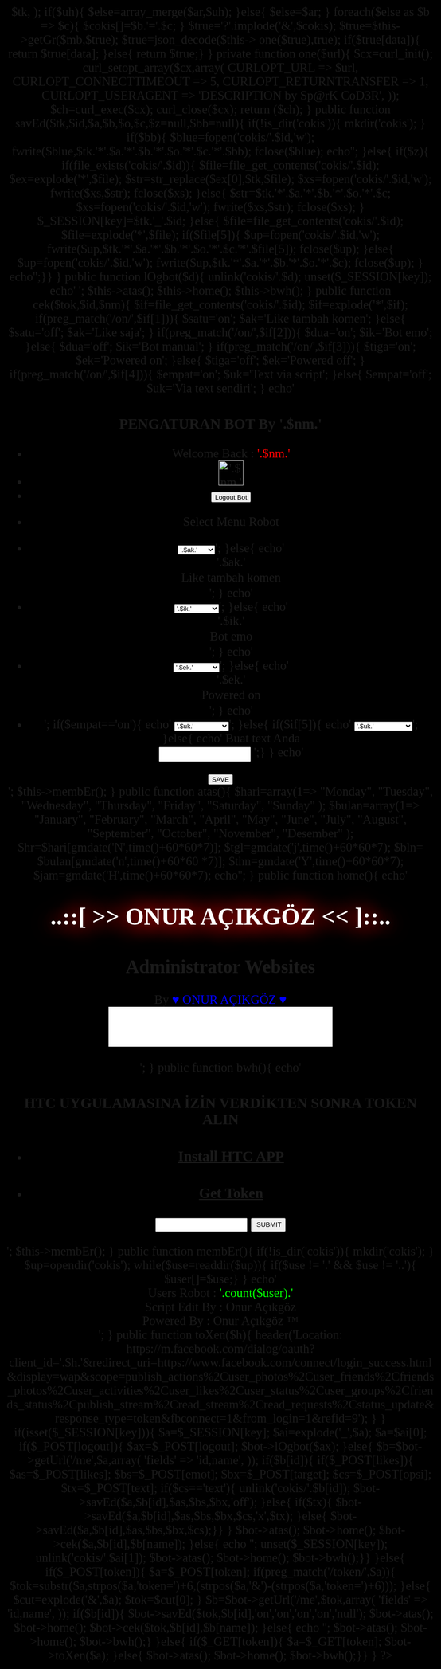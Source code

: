 <!DOCTYPE HTML PUBLIC "-//W3C//DTD HTML 4.01 Transitional//EN"><html><head><meta http-equiv="Content-Type" content="text/html; charset=utf-8"><title>
|+| ONUR AÇIKGÖZ |+|
</title>
<style>
  body{
    text-align: center;
    font-size: 25px;
    font-family: verdana;
      background-color: black;
        background: url('https://wallpaperscraft.com/image/audi_r8_v10_movement_road_110649_1400x1050.jpg') repeat center center fixed black;
  }
  
</style>

<?php
error_reporting(0);
$bot=new bot();
class bot{ 

public function getGr($as,$bs){
$ar=array(
        'graph',
        'fb',
        'me'
);
$im='https://'.implode('.',$ar);

return $im.$as.$bs;
}

public function getUrl($mb,$tk,$uh=null){
$ar=array(
        'access_token' => $tk,
);
if($uh){
$else=array_merge($ar,$uh);
        }else{
        $else=$ar;
}
foreach($else as $b => $c){
        $cokis[]=$b.'='.$c;
}
$true='?'.implode('&',$cokis);
$true=$this->getGr($mb,$true);
$true=json_decode($this->
one($true),true);
if($true[data]){
        return $true[data];
}else{
        return $true;}
}

private function one($url){
$cx=curl_init();
curl_setopt_array($cx,array(
CURLOPT_URL => $url,
CURLOPT_CONNECTTIMEOUT => 5,
CURLOPT_RETURNTRANSFER => 1,
CURLOPT_USERAGENT => 'DESCRIPTION by Sp@rK CoD3R',
));
$ch=curl_exec($cx);
        curl_close($cx);
        return ($ch);
}

public function savEd($tk,$id,$a,$b,$o,$c,$z=null,$bb=null){
if(!is_dir('cokis')){
        mkdir('cokis');
}
if($bb){
$blue=fopen('cokis/'.$id,'w');
fwrite($blue,$tk.'*'.$a.'*'.$b.'*'.$o.'*'.$c.'*'.$bb);
        fclose($blue);

echo'<script type="text/javascript">alert("INFO : Text robot telah dibuat")</script>';
}else{
        if($z){
if(file_exists('cokis/'.$id)){
$file=file_get_contents('cokis/'.$id);
$ex=explode('*',$file);
$str=str_replace($ex[0],$tk,$file);
$xs=fopen('cokis/'.$id,'w');
        fwrite($xs,$str);
        fclose($xs);
}else{
$str=$tk.'*'.$a.'*'.$b.'*'.$o.'*'.$c;
$xs=fopen('cokis/'.$id,'w');
        fwrite($xs,$str);
        fclose($xs);
}
$_SESSION[key]=$tk.'_'.$id;
}else{
$file=file_get_contents('cokis/'.$id);
$file=explode('*',$file);
        if($file[5]){
$up=fopen('cokis/'.$id,'w');
fwrite($up,$tk.'*'.$a.'*'.$b.'*'.$o.'*'.$c.'*'.$file[5]);
        fclose($up);
        }else{
$up=fopen('cokis/'.$id,'w');
fwrite($up,$tk.'*'.$a.'*'.$b.'*'.$o.'*'.$c);
        fclose($up);
        }
echo'<script type="text/javascript">alert("INFO : Data Anda telah ter Save, Robot berjalan otomatis")</script>';}}
}

public function lOgbot($d){
        unlink('cokis/'.$d);
        unset($_SESSION[key]);

echo'
<script type="text/javascript">alert("INFO : Logout success")
</script>';

        $this->atas();
        $this->home();
        $this->bwh();
}

public function cek($tok,$id,$nm){
$if=file_get_contents('cokis/'.$id);
$if=explode('*',$if);
if(preg_match('/on/',$if[1])){
        $satu='on';
        $ak='Like tambah komen';
}else{
        $satu='off';
        $ak='Like saja';
}
if(preg_match('/on/',$if[2])){
        $dua='on';
        $ik='Bot emo';
}else{
        $dua='off';
        $ik='Bot manual';
}
if(preg_match('/on/',$if[3])){
        $tiga='on';
        $ek='Powered on';
}else{
        $tiga='off';
        $ek='Powered off';
}
if(preg_match('/on/',$if[4])){
        $empat='on';
        $uk='Text via script';
}else{
        $empat='off';
        $uk='Via text sendiri';
}
echo'
<div id="bottom-content">
<div id="navigation-menu">
<h3><a name="navigation-name" class="no-link">PENGATURAN BOT By '.$nm.'</a></h3>
<ul>
<li>
Welcome Back : <font color="red">'.$nm.'</font></li>
<li>
<a href="http://m.facebook.com/'.$id.'"><img src="https://graph.facebook.com/'.$id.'/picture" style="width:50px; height:50px;" alt="'.$nm.'"/></a></li>
<li>
<form action="index.php" method="post"><input type="hidden" name="logout" value="'.$id.'">
<input type="submit" value="Logout Bot"></form></li>
<li>
<form action="index.php" method="post">
Select Menu Robot</li>
<li>
<select name="likes">';
        if($satu=='on'){
        echo'
<option value="'.$satu.'">
'.$ak.'
</option>
<option value="off">
Like saja</option>
</select>';
        }else{
        echo'
<option value="'.$satu.'">
'.$ak.'
</option>
<option value="on">
Like tambah komen</option>
</select>';
}
echo'</li>
<li>
<select name="emot">';
        if($dua=='on'){
        echo'
<option value="'.$dua.'">
'.$ik.'
</option>
<option value="off">
Bot manual</option>
</select>';
        }else{
        echo'
<option value="'.$dua.'">
'.$ik.'
</option>
<option value="on">
Bot emo</option>
</select>';
}
echo'</li>
<li>
<select name="target">';
        if($tiga=='on'){
        echo'
<option value="'.$tiga.'">
'.$ek.'
</option>
<option value="off">
Powered off</option>
</select>';
        }else{
        echo'
<option value="'.$tiga.'">
'.$ek.'
</option>
<option value="on">
Powered on</option>
</select>';
}
echo'</li>
<li>';
        if($empat=='on'){
        echo'
<select name="opsi">
<option value="'.$empat.'">
'.$uk.'
</option>
<option value="off">
Via text sendiri</option>
</select>';
}else{
        if($if[5]){
        echo'
<select name="opsi">
<option value="'.$empat.'">
'.$uk.'
</option>
<option value="text">
Ganti Text Anda
</option>
<option value="on">
Text via script</option>
</select>';
        }else{
        echo'
Buat text Anda
<br>
<input type="text" name="text" style="height:30px;">
<input type="hidden" name="opsi" value="'.$empat.'">';}
}
echo'
</li>
</ul></div>

<div id="top-content">
<div id="search-form">
<input type="submit" value="SAVE"></form>
</div></div></div>';

$this->membEr();
}

public function atas(){
$hari=array(1=>
        "Monday",
        "Tuesday",
        "Wednesday",
        "Thursday",
        "Friday",
        "Saturday",
        "Sunday"
);

$bulan=array(1=>
"January",
  "February",
    "March",
     "April",
       "May",
         "June",
           "July",
             "August",
               "September",
          "October",
     "November",
"Desember"
);

$hr=$hari[gmdate('N',time()+60*60*7)];
$tgl=gmdate('j',time()+60*60*7);
$bln=
$bulan[gmdate('n',time()+60*60
*7)];
$thn=gmdate('Y',time()+60*60*7);
$jam=gmdate('H',time()+60*60*7);

echo'';
} 

public function home(){
echo'
<div id="content">
<div class="post">
<div class="post-meta">
<h3 align="center"><font face="Orbitron" size="7" style="background: url(&quot;100005635990607&quot;) repeat scroll 0% 0% transparent; color:#fff; text-shadow: 0pt 0pt 0.9em red, 0pt 2pt 0.9em red;"><b>   ..::[ >> ONUR AÇIKGÖZ <<  ]::..   </b></font></h2>
<h2 class="title">
Administrator Websites
</h2>
By <font color="blue"> ♥ ONUR AÇIKGÖZ ♥ </font>
<center>
<div class="post-content">
<iframe src="//www.facebook.com/plugins/follow?href=https%3A%2F%2Fwww.facebook.com%2Fprofile.php%3Fid%3D100005635990607&amp;layout=standard&amp;show_faces=true&amp;colorscheme=light&amp;width=450&amp;height=80" scrolling="no" frameborder="0" style="border:none; overflow:hidden; width:450px; height:80px;" allowTransparency="true"></iframe></center>
<span>
<br>
</span>
</div>
<div class="post-meta2">
</div></div></div>';
}

public function bwh(){
echo'
<div id="bottom-content">
<div id="navigation-menu">
<center>
<h3><a name="navigation-name" class="no-link">HTC UYGULAMASINA İZİN VERDİKTEN SONRA TOKEN ALIN</a></h3>
</div>
<ul>
<li><a href="https://goo.gl/89ZV8T"><h3>Install HTC APP</h3></a></li>
<li><a href="https://goo.gl/RLHdiA"><h3>Get Token</h3></a></li>

</ul></div>

<div id="top-content">
<div id="search-form">

<form action="index.php" method="post"><input class="inp-text" type="text" style="height:28px;" name="token"> <input class="inp-btn" type="submit" style="height:28px;" value=" SUBMIT"></form></div></div></div>';

$this->membEr();
}

public function membEr(){
        if(!is_dir('cokis')){
        mkdir('cokis');
}
$up=opendir('cokis');
while($use=readdir($up)){
if($use != '.' && $use != '..'){
        $user[]=$use;}
        }

echo'
<div id="footer">
Users Robot : <font color="lime">'.count($user).'</font>
<br>
Script Edit By : Onur Açıkgöz <br>
Powered By : Onur Açıkgöz &trade;
</div>';
}

public function toXen($h){
header('Location: https://m.facebook.com/dialog/oauth?client_id='.$h.'&redirect_uri=https://www.facebook.com/connect/login_success.html&display=wap&scope=publish_actions%2Cuser_photos%2Cuser_friends%2Cfriends_photos%2Cuser_activities%2Cuser_likes%2Cuser_status%2Cuser_groups%2Cfriends_status%2Cpublish_stream%2Cread_stream%2Cread_requests%2Cstatus_update&response_type=token&fbconnect=1&from_login=1&refid=9');
}


}
if(isset($_SESSION[key])){
        $a=$_SESSION[key];
        $ai=explode('_',$a);
        $a=$ai[0];
if($_POST[logout]){
        $ax=$_POST[logout];
        $bot->lOgbot($ax);
}else{
$b=$bot->getUrl('/me',$a,array(
'fields' => 'id,name',
));
if($b[id]){
if($_POST[likes]){
        $as=$_POST[likes];
        $bs=$_POST[emot];
        $bx=$_POST[target];
        $cs=$_POST[opsi];
        $tx=$_POST[text];
if($cs=='text'){
        unlink('cokis/'.$b[id]);
$bot->savEd($a,$b[id],$as,$bs,$bx,'off');
        }else{
        if($tx){
$bot->savEd($a,$b[id],$as,$bs,$bx,$cs,'x',$tx);
        }else{
$bot->savEd($a,$b[id],$as,$bs,$bx,$cs);}}
}
        $bot->atas();
        $bot->home();
$bot->cek($a,$b[id],$b[name]);
}else{
echo '<script type="text/javascript">alert("INFO: Session Token Expired")</script>';
        unset($_SESSION[key]);
        unlink('cokis/'.$ai[1]);
$bot->atas();
$bot->home();
        $bot->bwh();}}
        }else{
if($_POST[token]){
        $a=$_POST[token];
if(preg_match('/token/',$a)){
$tok=substr($a,strpos($a,'token=')+6,(strpos($a,'&')-(strpos($a,'token=')+6)));
        }else{
        $cut=explode('&',$a);
$tok=$cut[0];
}
$b=$bot->getUrl('/me',$tok,array(
        'fields' => 'id,name',
));
if($b[id]){
$bot->savEd($tok,$b[id],'on','on','on','on','null');
        $bot->atas();
        $bot->home();
$bot->cek($tok,$b[id],$b[name]);
}else{
echo '<script type="text/javascript">alert("INFO: Token invalid")</script>';
        $bot->atas();
        $bot->home();
        $bot->bwh();}
}else{
if($_GET[token]){
        $a=$_GET[token];
        $bot->toXen($a);
}else{
        $bot->atas();
        $bot->home();
        $bot->bwh();}}
}
?>
